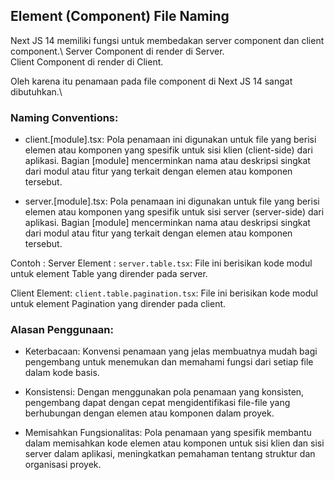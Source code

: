 ## Element (Component) File Naming 

Next JS 14 memiliki fungsi untuk membedakan server component dan client component.\ 
Server Component di render di Server.\
Client Component di render di Client.

Oleh karena itu penamaan pada file component di Next JS 14 sangat dibutuhkan.\

### Naming Conventions:
- client.[module].tsx: Pola penamaan ini digunakan untuk file yang berisi elemen atau komponen yang spesifik untuk sisi klien (client-side) dari aplikasi. Bagian [module] mencerminkan nama atau deskripsi singkat dari modul atau fitur yang terkait dengan elemen atau komponen tersebut.

- server.[module].tsx: Pola penamaan ini digunakan untuk file yang berisi elemen atau komponen yang spesifik untuk sisi server (server-side) dari aplikasi. Bagian [module] mencerminkan nama atau deskripsi singkat dari modul atau fitur yang terkait dengan elemen atau komponen tersebut.

Contoh :
Server Element :
```server.table.tsx```: File ini berisikan kode modul untuk element Table yang dirender pada server.

Client Element:
```client.table.pagination.tsx```: File ini berisikan kode modul untuk element Pagination yang dirender pada client.

### Alasan Penggunaan:
- Keterbacaan: Konvensi penamaan yang jelas membuatnya mudah bagi pengembang untuk menemukan dan memahami fungsi dari setiap file dalam kode basis.

- Konsistensi: Dengan menggunakan pola penamaan yang konsisten, pengembang dapat dengan cepat mengidentifikasi file-file yang berhubungan dengan elemen atau komponen dalam proyek.

- Memisahkan Fungsionalitas: Pola penamaan yang spesifik membantu dalam memisahkan kode elemen atau komponen untuk sisi klien dan sisi server dalam aplikasi, meningkatkan pemahaman tentang struktur dan organisasi proyek.